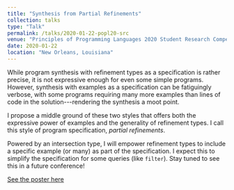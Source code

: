 ```yaml
---
title: "Synthesis from Partial Refinements"
collection: talks
type: "Talk"
permalink: /talks/2020-01-22-popl20-src
venue: "Principles of Programming Languages 2020 Student Research Competition"
date: 2020-01-22
location: "New Orleans, Louisiana"
---
```


While program synthesis with refinement types as a specification is rather
precise, it is not
expressive enough for even some simple programs. However, synthesis with
examples as a specification
can be fatiguingly verbose, with some programs requiring many more
examples than lines of code in the solution---rendering the synthesis a moot point.

I propose a middle ground of these two styles that offers both the expressive
power of examples and the generality of refinement types. I call this style of
program specification, _partial refinements_.

Powered by an intersection type, I will empower refinement types to include a
specific example (or many) as part of the specification.
I expect this to simplify the specification for some queries (like `filter`).
Stay tuned to see this in a future conference!



[See the poster here]({{site.baseurl}}/files/partial-refinements-src.pdf)

